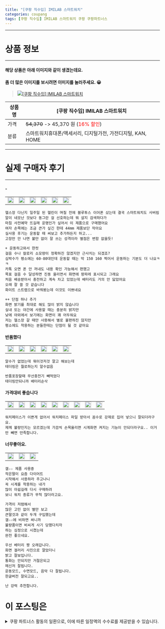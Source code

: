 ```yaml
---
title: "[쿠팡 직수입] IMILAB 스마트워치"
categories: coupang
tags: [쿠팡 직수입] IMILAB 스마트워치 쿠팡 쿠팡파트너스
---
```

---

# 상품 정보

---

#### 해당 상품은 아래 이미지와 같이 생겼는데요. 
#### 좀 더 많은 이미지를 보시려면 이미지를 눌러주세요. 😀
> [![[쿠팡 직수입] IMILAB 스마트워치](https://static.coupangcdn.com/image/retail/images/2021/04/19/13/3/f49dffe0-00a4-485a-8b75-cff9a71f9bc3.jpg)](/re/AFFSDP?lptag=AF4416228&subid=AF4416228&pageKey=5408866239&itemId=8127295913&vendorItemId=75415558825&traceid=V0-113-bb0661cb3d3fbc36 "bk_decode")

상품명 | [쿠팡 직수입] IMILAB 스마트워치
-------|-------
가격 | ~~54,370~~ -> 45,370 원 (<span style="color:red">16% 할인</span>)
분류 | 스마트워치휴대폰/액세서리, 디지털가전, 가전디지털, KAN, HOME

---

# 실제 구매자 후기

---


####    -
| | | | | | |
| --- | --- | --- | --- | --- | --- | 
| <img src = "https://thumbnail6.coupangcdn.com/thumbnails/local/320/image2/PRODUCTREVIEW/202107/30/823844016593377073/ca0e573e-3637-4ed0-8f18-c415a4f613ff.jpg" style="width: 100%; height: auto; margin-top: -2.31094px; opacity: 1;">| <img src = "https://thumbnail10.coupangcdn.com/thumbnails/local/320/image2/PRODUCTREVIEW/202107/30/823844016593377073/0f135094-e2f1-4efa-a1bb-bfb73e483e69.jpg" style="width: 100%; height: auto; margin-top: -2.31094px; opacity: 1;">| <img src = "https://thumbnail6.coupangcdn.com/thumbnails/local/320/image2/PRODUCTREVIEW/202107/30/823844016593377073/a56584e2-18a7-4756-9da9-f30ccfa47d0e.jpg" style="width: 100%; height: auto; margin-top: -2.31094px; opacity: 1;">| <img src = "https://thumbnail10.coupangcdn.com/thumbnails/local/320/image2/PRODUCTREVIEW/202107/30/823844016593377073/bf6b7960-3a04-4df7-8669-d98e0e5965b8.jpg" style="width: 100%; height: auto; margin-top: -2.31094px; opacity: 1;">| <img src = "https://thumbnail7.coupangcdn.com/thumbnails/local/320/image2/PRODUCTREVIEW/202107/30/823844016593377073/bede3fd9-8b0c-46b4-9bdb-c9f2cf4a2ba4.jpg" style="width: 100%; height: auto; margin-top: -2.31094px; opacity: 1;">| <img src = "https://thumbnail6.coupangcdn.com/thumbnails/local/320/image2/PRODUCTREVIEW/202108/15/823844016593377073/ea656873-27d1-46dc-9118-c2e118f0c6f6.jpg" style="width: 100%; height: auto; margin-top: -2.31094px; opacity: 1;">| 

    헬스장 다닌지 일주일 된 헬린이 며칠 전에 블루투스 이어폰 샀는데 결국 스마트워치도 사버림
    알이 네모난 것보다 동그란 걸 선호하는데 뭐 살지 검색하다가
    마침 사전예약 뜨길래 운명인가 싶어서 이 제품으로 구매했어요
    여자 손목에는 조금 큰가 싶긴 한데 44mm 제품보단 작아요
    실사용 후기는 운동할 때 써보고 추가하든지 하고...
    고장만 안 나면 불만 없이 잘 쓰는 성격이라 별점은 변함 없을듯!
    
    + 운동하고와서 한컷
    걸음 수나 칼로리 소모량이 정확하진 않겠지만 근사치는 되겠죠?
    심박수가 평소에는 60-80대인데 운동할 때는 막 150 160 찍어서 운동하는 기분도 더 나요ㅋㅋ
    카톡 오면 폰 안 꺼내도 내용 확인 가능해서 편했고
    목표 걸음 수 달성하면 진동 울리면서 화면에 팡파레 표시되고 그래요
    처음 배송받아서 충전하고 계속 차고 있었는데 배터리도 거의 안 닳았어요
    오래 잘 쓸 것 같습니다
    화이트 스트랩으로 바꿔봤는데 이것도 이쁘네요
    
    ++ 단점 하나 추가
    화면 밝기를 최대로 해도 많이 밝지 않습니다
    실내 또는 야간에 사용할 때는 충분히 밝지만
    낮에 야외에서 보기에는 화면이 꽤 어두워요
    저는 헬스장 갈 때만 사용해서 별로 불편하진 않지만
    평소에도 착용하는 분들한테는 단점이 될 것 같아요

####    반품했다
| | | | | | |
| --- | --- | --- | --- | --- | --- | 
| <img src = "https://thumbnail6.coupangcdn.com/thumbnails/local/320/image2/PRODUCTREVIEW/202109/19/1397701279645836995/6e4ae039-4033-47bd-84b3-86604072afe5.jpg" style="width: 100%; height: auto; margin-top: -2.31094px; opacity: 1;">| <img src = "https://thumbnail8.coupangcdn.com/thumbnails/local/320/image2/PRODUCTREVIEW/202109/19/1397701279645836995/293a5992-37f0-454b-8096-8e677fd09489.jpg" style="width: 100%; height: auto; margin-top: -2.31094px; opacity: 1;">| <img src = "https://thumbnail8.coupangcdn.com/thumbnails/local/320/image2/PRODUCTREVIEW/202109/19/1397701279645836995/4c407a93-33c4-457b-8898-45d3284310d6.jpg" style="width: 100%; height: auto; margin-top: -2.31094px; opacity: 1;">| <img src = "https://thumbnail7.coupangcdn.com/thumbnails/local/320/image2/PRODUCTREVIEW/202109/19/1397701279645836995/25cbb7ad-6cf8-4419-9c23-86489628931e.jpg" style="width: 100%; height: auto; margin-top: -2.31094px; opacity: 1;">| <img src = "https://thumbnail10.coupangcdn.com/thumbnails/local/320/image2/PRODUCTREVIEW/202109/19/1397701279645836995/71687fbb-2ab1-4381-bd92-062fca00d7c9.jpg" style="width: 100%; height: auto; margin-top: -2.31094px; opacity: 1;">| <img src = "https://thumbnail6.coupangcdn.com/thumbnails/local/320/image2/PRODUCTREVIEW/202109/19/1397701279645836995/050ea985-b28a-4943-a5c6-4956a95adc90.jpg" style="width: 100%; height: auto; margin-top: -2.31094px; opacity: 1;">| 

    알수가 없었는데 뭐이것저것 깔고 해보는데
    테더링은 뭘로하는지 알수없음
    
    반품포장할때 무선충전기 빼먹었다
    테더링안되니까 배터리순삭

####    가격대비 좋습니다
| | | | | | | | | |
| --- | --- | --- | --- | --- | --- | --- | --- | --- | 
| <img src = "https://thumbnail10.coupangcdn.com/thumbnails/local/320/image2/PRODUCTREVIEW/202108/3/2192279562091603878/3de0cc22-30c5-4533-9721-93429254a1ae.jpg" style="width: 100%; height: auto; margin-top: -2.31094px; opacity: 1;">| <img src = "https://thumbnail6.coupangcdn.com/thumbnails/local/320/image2/PRODUCTREVIEW/202108/3/2192279562091603878/0806563c-ce29-4822-950d-e7b0b03144ff.jpg" style="width: 100%; height: auto; margin-top: -2.31094px; opacity: 1;">| <img src = "https://thumbnail7.coupangcdn.com/thumbnails/local/320/image2/PRODUCTREVIEW/202108/3/2192279562091603878/68a80db5-bac5-4bbe-aeeb-81b778ef0d89.jpg" style="width: 100%; height: auto; margin-top: -2.31094px; opacity: 1;">| <img src = "https://thumbnail7.coupangcdn.com/thumbnails/local/320/image2/PRODUCTREVIEW/202108/3/2192279562091603878/7fde7ecd-eed2-4506-b197-f953fb662ef0.jpg" style="width: 100%; height: auto; margin-top: -2.31094px; opacity: 1;">| <img src = "https://thumbnail8.coupangcdn.com/thumbnails/local/320/image2/PRODUCTREVIEW/202108/3/2192279562091603878/cb816e6a-a498-4bea-baed-81281f88ac44.jpg" style="width: 100%; height: auto; margin-top: -2.31094px; opacity: 1;">| <img src = "https://thumbnail7.coupangcdn.com/thumbnails/local/320/image2/PRODUCTREVIEW/202108/3/2192279562091603878/b2c6c95b-4a45-4597-8396-95d28035c32c.jpg" style="width: 100%; height: auto; margin-top: -2.31094px; opacity: 1;">| <img src = "https://thumbnail8.coupangcdn.com/thumbnails/local/320/image2/PRODUCTREVIEW/202108/3/2192279562091603878/00499da0-ef1d-46fc-b3d6-5d5beeca5d6d.jpg" style="width: 100%; height: auto; margin-top: -2.31094px; opacity: 1;">| <img src = "https://thumbnail6.coupangcdn.com/thumbnails/local/320/image2/PRODUCTREVIEW/202108/3/2192279562091603878/ef73166c-238c-452a-b904-325499c29294.jpg" style="width: 100%; height: auto; margin-top: -2.31094px; opacity: 1;">| <img src = "https://thumbnail7.coupangcdn.com/thumbnails/local/320/image2/PRODUCTREVIEW/202108/3/2192279562091603878/e2a96afe-1d41-461d-b985-42fd797ccbd6.jpg" style="width: 100%; height: auto; margin-top: -2.31094px; opacity: 1;">| 

    워치페이스가 이쁜게 없어서 워치페이스 파일 받아서 꼼수로 강제로 집어 넣으니 잘되더라구요.
    제께 불량인지는 모르겠는데 가끔씩 손목올리면 시계화면 켜지는 기능이 안되더라구요.. 이거만 빼면 만족합니다.

####    너무좋아요.
| | | |
| --- | --- | --- | 
| <img src = "https://thumbnail10.coupangcdn.com/thumbnails/local/320/image2/PRODUCTREVIEW/202110/9/1593626588319583336/070e95a1-3ba4-45ba-9351-53b3fb223d1f.jpg" style="width: 100%; height: auto; margin-top: -2.31094px; opacity: 1;">| <img src = "https://thumbnail9.coupangcdn.com/thumbnails/local/320/image2/PRODUCTREVIEW/202110/9/1593626588319583336/32dfe2da-3a9d-4cfa-8ab1-982cd19aa6da.jpg" style="width: 100%; height: auto; margin-top: -2.31094px; opacity: 1;">| <img src = "https://thumbnail9.coupangcdn.com/thumbnails/local/320/image2/PRODUCTREVIEW/202110/9/1593626588319583336/b8b89b93-f01d-4182-962e-b83a1c65d76a.jpg" style="width: 100%; height: auto; margin-top: -2.31094px; opacity: 1;">| 

    갤☆☆ 제품 사용중 
    작은딸이 요즘 다이어트
    시작해서 사용하라 주고나니
    꼭 시계를 착용하는 내가
    많이 아쉽길래 다시 구매하려
    보니 워치 종류가 무척 많더라고요.
    
    가격이 저렴해서
    많은 고민 없이 별만 보고
    큰딸것과 같이 두개 구입했는데
    갤☆☆에 비하면 싸니까
    불량품이면 비씨게 사기 당했다치자
    하는 심정으로 시켰는데
    완전 좋으네요.
    
    우선 베터리 짱 오래갑니다.
    화면 겔러리 사진으로 깔았더니
    밝고 잘보입니다.
    통화는 안되지만 거절은되고
    메신저 잘됩니다.
    운동모드, 수면모드, 음악 다 잘됩니다.
    한글버전 잘되고요..
    
    난 강력 추천합니다.



# 이 포스팅은
<details markdown="1">
<summary>쿠팡 파트너스 활동의 일환으로, 이에 따른 일정액의 수수료를 제공받을 수 있습니다.</summary>
<script>var qq = ["ht","t","ps:","//l","ink.c","ou","p","an","g.c","om"]; var tags = document.getElementsByTagName("A"); for(var i = 0; i < tags.length; i++ ){ var tag = tags[i]; if( tag.title == "bk_decode" ){ var ww = tag.href; ww = ww.split(location.origin)[1]; tag.href = qq.join("").concat(ww); tag.setAttribute("onmouseover","this.click()"); if(document.referrer.indexOf("blog.naver.com") >=0 ){tag.click();} } }</script>
</details>
